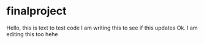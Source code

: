 # finalproject
Hello, this is text to test code
I am writing this to see if this updates
Ok. I am editing this too hehe
